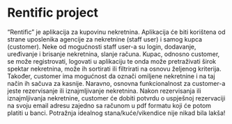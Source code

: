 # Rentific project

“Rentific” je aplikacija za kupovinu nekretnina. Aplikacija će biti korištena od strane uposlenika agencije za nekretnine (staff user) i samog kupca (customer). Neke od mogućnosti staff user-a su login, dodavanje, uređivanje i brisanje nekretnina, slanje računa. Kupac, odnosno customer, se može registrovati, logovati u aplikaciju te onda može pretraživati širok spektar nekretnina, može ih sortirati ili filtrirati na osnovu željenog kriterija. Također, customer ima mogućnost da označi omiljene nekretnine i na taj način ih sačuva za kasnije. Naravno, osnovna funkcionalnost za customer-a jeste rezervisanje ili iznajmljivanje nekretnina. Nakon rezervisanja ili iznajmljivanja nekretnine, customer će dobiti potvrdu o uspješnoj rezervaciji na svoju email adresu zajedno sa računom u pdf formatu koji će potom platiti u banci. Potražnja idealnog stana/kuće/vikendice nije nikad bila lakša!
